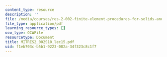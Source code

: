 ```yaml
---
content_type: resource
description: ''
file: /media/courses/res-2-002-finite-element-procedures-for-solids-and-structures-spring-2010/f1eb703cb5b19223082a34f323c8c1f7_MITRES2_002S10_lec15.pdf
file_type: application/pdf
learning_resource_types: []
ocw_type: OCWFile
resourcetype: Document
title: MITRES2_002S10_lec15.pdf
uid: f1eb703c-b5b1-9223-082a-34f323c8c1f7
---
```

